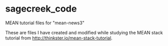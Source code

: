 # sagecreek_code
MEAN tutorial files for "mean-news3"

These are files I have created and modified while studying the MEAN stack tutorial from http://thinkster.io/mean-stack-tutorial.
